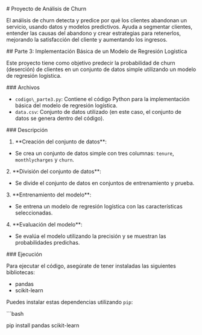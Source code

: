 \# Proyecto de Análisis de Churn

El análisis de churn detecta y predice por qué los clientes abandonan un 
servicio, usando datos y modelos predictivos. Ayuda a segmentar clientes, entender las causas del 
abandono y crear estrategias para retenerlos, mejorando la satisfacción del cliente y aumentando los ingresos.

\## Parte 3: Implementación Básica de un Modelo de Regresión Logística

Este proyecto tiene como objetivo predecir la probabilidad de churn (deserción) de clientes en un conjunto de datos simple utilizando un modelo de regresión logística.

\### Archivos

- `codigo\_parte3.py`: Contiene el código Python para la implementación básica del modelo de regresión logística.
- `data.csv`: Conjunto de datos utilizado (en este caso, el conjunto de datos se genera dentro del código).

\### Descripción

1. \*\*Creación del conjunto de datos\*\*:
- Se crea un conjunto de datos simple con tres columnas: `tenure`, `monthlycharges` y `churn`.

2\. \*\*División del conjunto de datos\*\*:

- Se divide el conjunto de datos en conjuntos de entrenamiento y prueba.

3\. \*\*Entrenamiento del modelo\*\*:

- Se entrena un modelo de regresión logística con las características seleccionadas.

4\. \*\*Evaluación del modelo\*\*:

- Se evalúa el modelo utilizando la precisión y se muestran las probabilidades predichas.

\### Ejecución

Para ejecutar el código, asegúrate de tener instaladas las siguientes bibliotecas:

- pandas
- scikit-learn

Puedes instalar estas dependencias utilizando `pip`:

\```bash

pip install pandas scikit-learn

